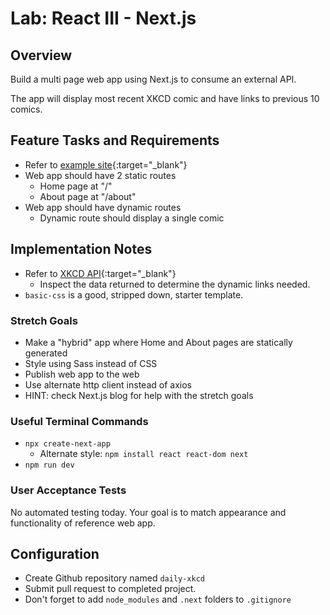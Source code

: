# Lab: React III - Next.js

## Overview

Build a multi page web app using Next.js to consume an external API.

The app will display most recent XKCD comic and have links to previous 10 comics.

## Feature Tasks and Requirements

- Refer to [example site](site.png){:target="_blank"}
- Web app should have 2 static routes
  - Home page at "/"
  - About page at "/about"
- Web app should have dynamic routes
  - Dynamic route should display a single comic

## Implementation Notes

- Refer to [XKCD API](https://xkcd.com/json.html){:target="_blank"}
  - Inspect the data returned to determine the dynamic links needed.
- `basic-css` is a good, stripped down, starter template.

### Stretch Goals

- Make a "hybrid" app where Home and About pages are statically generated
- Style using Sass instead of CSS
- Publish web app to the web
- Use alternate http client instead of axios
- HINT: check Next.js blog for help with the stretch goals

### Useful Terminal Commands

- `npx create-next-app`
  - Alternate style:  `npm install react react-dom next`
- `npm run dev`

### User Acceptance Tests

No automated testing today. Your goal is to match appearance and functionality of reference web app.

## Configuration

- Create Github repository named `daily-xkcd`
- Submit pull request to completed project.
- Don't forget to add `node_modules` and `.next` folders to `.gitignore`
